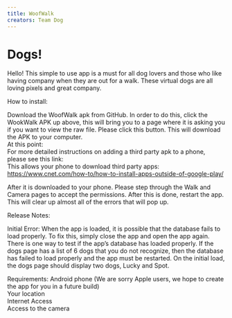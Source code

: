 ```yaml
---
title: WoofWalk
creators: Team Dog
---
```


# Dogs!

Hello!
This simple to use app is a must for all dog lovers and those who like having company when they are out for a walk. These virtual dogs are all loving pixels and great company.

How to install:

Download the WoofWalk apk from GitHub. In order to do this, click the WookWalk APK up above, this will bring you to a page where it is asking you if you want to view the raw file. Please click this button. This will download the APK to your computer.<br />
At this point:<br />
For more detailed instructions on adding a third party apk to a phone, please see this link:<br />
This allows your phone to download third party apps:
https://www.cnet.com/how-to/how-to-install-apps-outside-of-google-play/

After it is downloaded to your phone. Please step through the Walk and Camera pages to accept the permissions. After this is done, restart the app. This will clear up almost all of the errors that will pop up.

Release Notes:

Initial Error:
  When the app is loaded, it is possible that the database fails to load properly.  To fix this, simply close the app and open the app again.  There is one way to test if the app’s database has loaded properly.  If the dogs page has a list of 6 dogs that you do not recognize, then the database has failed to load properly and the app must be restarted. On the initial load, the dogs page should display two dogs, Lucky and Spot. 



Requirements:
Android phone (We are sorry Apple users, we hope to create the app for you in a future build)<br />
Your location<br />
Internet Access<br />
Access to the camera<br />

